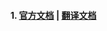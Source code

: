 
#### 1. [官方文档](https://github.com/Sev-Night/source-code-reading/tree/main/SpringCloud/documentation) | [翻译文档](https://www.breakyizhan.com/springboot/4733.html)
